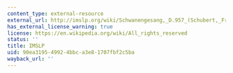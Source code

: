 ```yaml
---
content_type: external-resource
external_url: http://imslp.org/wiki/Schwanengesang,_D.957_(Schubert,_Franz)
has_external_license_warning: true
license: https://en.wikipedia.org/wiki/All_rights_reserved
status: ''
title: IMSLP
uid: 90ea3195-4992-4bbc-a3e8-1707fbf2c5ba
wayback_url: ''
---
```

